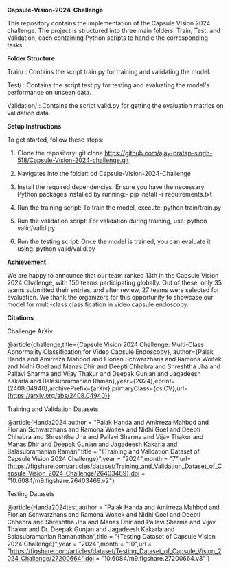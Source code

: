 **Capsule-Vision-2024-Challenge**

This repository contains the implementation of the Capsule Vision 2024 challenge. The project is structured into three main folders: Train, Test, and Validation, each containing Python scripts to handle the corresponding tasks.

**Folder Structure**

Train/ :
Contains the script train.py for training and validating the model.

Test/ :
Contains the script test.py for testing and evaluating the model's performance on unseen data.

Validation/ :
Contains the script valid.py for getting the evaluation matrics on validation data.

**Setup Instructions**

To get started, follow these steps:

1. Clone the repository:
git clone https://github.com/ajay-pratap-singh-518/Capsule-Vision-2024-challenge.git

2. Navigates into the folder:
cd Capsule-Vision-2024-Challenge

3. Install the required dependencies: Ensure you have the necessary Python packages installed by running:-
pip install -r requirements.txt

4. Run the training script: To train the model, execute:
python train/train.py

5. Run the validation script: For validation during training, use:
python valid/valid.py

6. Run the testing script: Once the model is trained, you can evaluate it using:
python valid/valid.py

**Achievement**

We are happy to announce that our team ranked 13th in the Capsule Vision 2024 Challenge, with 150 teams participating globally. Out of these, only 35 teams submitted their entries, and after review, 27 teams were selected for evaluation. We thank the organizers for this opportunity to showcase our model for multi-class classification in video capsule endoscopy.

**Citations**

Challenge ArXiv

@article{challenge,title={Capsule Vision 2024 Challenge: Multi-Class Abnormality Classification for Video Capsule Endoscopy}, author={Palak Handa and Amirreza Mahbod and Florian Schwarzhans and Ramona Woitek and Nidhi Goel and Manas Dhir and Deepti Chhabra and Shreshtha Jha and Pallavi Sharma and Vijay Thakur and Deepak Gunjan and Jagadeesh Kakarla and Balasubramanian Raman},year={2024},eprint={2408.04940},archivePrefix={arXiv},primaryClass={cs.CV},url={https://arxiv.org/abs/2408.04940}}

Training and Validation Datasets

@article{Handa2024,author = "Palak Handa and Amirreza Mahbod and Florian Schwarzhans and Ramona Woitek and Nidhi Goel and Deepti Chhabra and Shreshtha Jha and Pallavi Sharma and Vijav Thakur and Manas Dhir and Deepak Gunjan and Jagadeesh Kakarla and Balasubramanian Raman",title = "{Training and Validation Dataset of Capsule Vision 2024 Challenge}",year = "2024",month = "7",url={https://figshare.com/articles/dataset/Training_and_Validation_Dataset_of_Capsule_Vision_2024_Challenge/26403469},doi = "10.6084/m9.figshare.26403469.v2"}

Testing Datasets

@article{Handa2024test,author = "Palak Handa and Amirreza Mahbod and Florian Schwarzhans and Ramona Woitek and Nidhi Goel and Deepti Chhabra and Shreshtha Jha and Manas Dhir and Pallavi Sharma and Vijav Thakur and Dr. Deepak Gunjan and Jagadeesh Kakarla and Balasubramanian Ramanathan",title = "{Testing Dataset of Capsule Vision 2024 Challenge}",year = "2024",month = "10",url = "https://figshare.com/articles/dataset/Testing_Dataset_of_Capsule_Vision_2024_Challenge/27200664",doi = "10.6084/m9.figshare.27200664.v3" }

